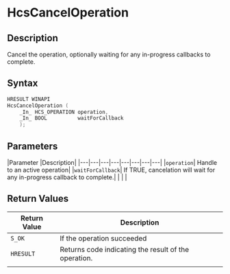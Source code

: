 # HcsCancelOperation

## Description
Cancel the operation, optionally waiting for any in-progress callbacks to complete.

## Syntax

```cpp
HRESULT WINAPI
HcsCancelOperation (
    _In_ HCS_OPERATION operation,
    _In_ BOOL          waitForCallback
    );

```

## Parameters
|Parameter     |Description|
|---|---|---|---|---|---|---|---| 
|`operation`| Handle to an active operation|
|`waitForCallback`| If TRUE, cancelation will wait for any in-progress callback to complete.|
|    |    | 


## Return Values
|Return Value | Description|
|---|---|
|`S_OK`| If the operation succeeded|
|`HRESULT`| Returns code indicating the result of the operation.|
|     |     |